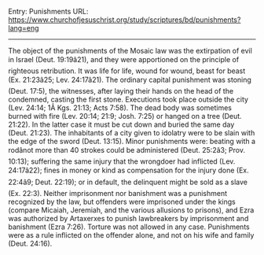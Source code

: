 Entry: Punishments
URL: https://www.churchofjesuschrist.org/study/scriptures/bd/punishments?lang=eng

---

The object of the punishments of the Mosaic law was the extirpation of evil in Israel (Deut. 19:19â21), and they were apportioned on the principle of righteous retribution. It was life for life, wound for wound, beast for beast (Ex. 21:23â25; Lev. 24:17â21). The ordinary capital punishment was stoning (Deut. 17:5), the witnesses, after laying their hands on the head of the condemned, casting the first stone. Executions took place outside the city (Lev. 24:14; 1Â Kgs. 21:13; Acts 7:58). The dead body was sometimes burned with fire (Lev. 20:14; 21:9; Josh. 7:25) or hanged on a tree (Deut. 21:22). In the latter case it must be cut down and buried the same day (Deut. 21:23). The inhabitants of a city given to idolatry were to be slain with the edge of the sword (Deut. 13:15). Minor punishments were: beating with a rodânot more than 40 strokes could be administered (Deut. 25:2â3; Prov. 10:13); suffering the same injury that the wrongdoer had inflicted (Lev. 24:17â22); fines in money or kind as compensation for the injury done (Ex. 22:4â9; Deut. 22:19); or in default, the delinquent might be sold as a slave (Ex. 22:3). Neither imprisonment nor banishment was a punishment recognized by the law, but offenders were imprisoned under the kings (compare Micaiah, Jeremiah, and the various allusions to prisons), and Ezra was authorized by Artaxerxes to punish lawbreakers by imprisonment and banishment (Ezra 7:26). Torture was not allowed in any case. Punishments were as a rule inflicted on the offender alone, and not on his wife and family (Deut. 24:16).
